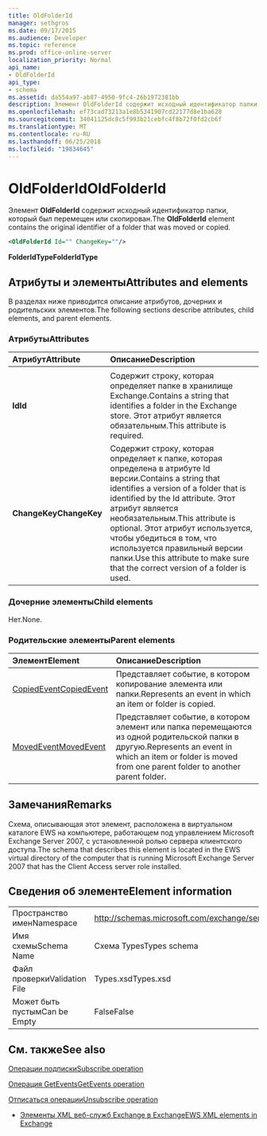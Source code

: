 ```yaml
---
title: OldFolderId
manager: sethgros
ms.date: 09/17/2015
ms.audience: Developer
ms.topic: reference
ms.prod: office-online-server
localization_priority: Normal
api_name:
- OldFolderId
api_type:
- schema
ms.assetid: da554a97-ab87-4950-9fc4-26b1972381bb
description: Элемент OldFolderId содержит исходный идентификатор папки, который был перемещен или скопирован.
ms.openlocfilehash: ef73cad73213a1e8b5341907cd22177d8e1ba628
ms.sourcegitcommit: 34041125dc8c5f993b21cebfc4f8b72f0fd2cb6f
ms.translationtype: MT
ms.contentlocale: ru-RU
ms.lasthandoff: 06/25/2018
ms.locfileid: "19834645"
---
```

# <a name="oldfolderid"></a><span data-ttu-id="46f82-103">OldFolderId</span><span class="sxs-lookup"><span data-stu-id="46f82-103">OldFolderId</span></span>

<span data-ttu-id="46f82-104">Элемент **OldFolderId** содержит исходный идентификатор папки, который был перемещен или скопирован.</span><span class="sxs-lookup"><span data-stu-id="46f82-104">The **OldFolderId** element contains the original identifier of a folder that was moved or copied.</span></span> 
  
```xml
<OldFolderId Id="" ChangeKey=""/>
```

 <span data-ttu-id="46f82-105">**FolderIdType**</span><span class="sxs-lookup"><span data-stu-id="46f82-105">**FolderIdType**</span></span>
## <a name="attributes-and-elements"></a><span data-ttu-id="46f82-106">Атрибуты и элементы</span><span class="sxs-lookup"><span data-stu-id="46f82-106">Attributes and elements</span></span>

<span data-ttu-id="46f82-107">В разделах ниже приводится описание атрибутов, дочерних и родительских элементов.</span><span class="sxs-lookup"><span data-stu-id="46f82-107">The following sections describe attributes, child elements, and parent elements.</span></span>
  
### <a name="attributes"></a><span data-ttu-id="46f82-108">Атрибуты</span><span class="sxs-lookup"><span data-stu-id="46f82-108">Attributes</span></span>

|<span data-ttu-id="46f82-109">**Атрибут**</span><span class="sxs-lookup"><span data-stu-id="46f82-109">**Attribute**</span></span>|<span data-ttu-id="46f82-110">**Описание**</span><span class="sxs-lookup"><span data-stu-id="46f82-110">**Description**</span></span>|
|:-----|:-----|
|<span data-ttu-id="46f82-111">
  **Id**</span><span class="sxs-lookup"><span data-stu-id="46f82-111">**Id**</span></span> <br/> |<span data-ttu-id="46f82-112">Содержит строку, которая определяет папке в хранилище Exchange.</span><span class="sxs-lookup"><span data-stu-id="46f82-112">Contains a string that identifies a folder in the Exchange store.</span></span> <span data-ttu-id="46f82-113">Этот атрибут является обязательным.</span><span class="sxs-lookup"><span data-stu-id="46f82-113">This attribute is required.</span></span>  <br/> |
|<span data-ttu-id="46f82-114">**ChangeKey**</span><span class="sxs-lookup"><span data-stu-id="46f82-114">**ChangeKey**</span></span> <br/> |<span data-ttu-id="46f82-115">Содержит строку, которая определяет к папке, которая определена в атрибуте Id версии.</span><span class="sxs-lookup"><span data-stu-id="46f82-115">Contains a string that identifies a version of a folder that is identified by the Id attribute.</span></span> <span data-ttu-id="46f82-116">Этот атрибут является необязательным.</span><span class="sxs-lookup"><span data-stu-id="46f82-116">This attribute is optional.</span></span> <span data-ttu-id="46f82-117">Этот атрибут используется, чтобы убедиться в том, что используется правильный версии папки.</span><span class="sxs-lookup"><span data-stu-id="46f82-117">Use this attribute to make sure that the correct version of a folder is used.</span></span>  <br/> |
   
### <a name="child-elements"></a><span data-ttu-id="46f82-118">Дочерние элементы</span><span class="sxs-lookup"><span data-stu-id="46f82-118">Child elements</span></span>

<span data-ttu-id="46f82-119">Нет.</span><span class="sxs-lookup"><span data-stu-id="46f82-119">None.</span></span>
  
### <a name="parent-elements"></a><span data-ttu-id="46f82-120">Родительские элементы</span><span class="sxs-lookup"><span data-stu-id="46f82-120">Parent elements</span></span>

|<span data-ttu-id="46f82-121">**Элемент**</span><span class="sxs-lookup"><span data-stu-id="46f82-121">**Element**</span></span>|<span data-ttu-id="46f82-122">**Описание**</span><span class="sxs-lookup"><span data-stu-id="46f82-122">**Description**</span></span>|
|:-----|:-----|
|[<span data-ttu-id="46f82-123">CopiedEvent</span><span class="sxs-lookup"><span data-stu-id="46f82-123">CopiedEvent</span></span>](copiedevent.md) <br/> |<span data-ttu-id="46f82-124">Представляет событие, в котором копирование элемента или папки.</span><span class="sxs-lookup"><span data-stu-id="46f82-124">Represents an event in which an item or folder is copied.</span></span>  <br/> |
|[<span data-ttu-id="46f82-125">MovedEvent</span><span class="sxs-lookup"><span data-stu-id="46f82-125">MovedEvent</span></span>](movedevent.md) <br/> |<span data-ttu-id="46f82-126">Представляет событие, в котором элемент или папка перемещаются из одной родительской папки в другую.</span><span class="sxs-lookup"><span data-stu-id="46f82-126">Represents an event in which an item or folder is moved from one parent folder to another parent folder.</span></span>  <br/> |
   
## <a name="remarks"></a><span data-ttu-id="46f82-127">Замечания</span><span class="sxs-lookup"><span data-stu-id="46f82-127">Remarks</span></span>

<span data-ttu-id="46f82-128">Схема, описывающая этот элемент, расположена в виртуальном каталоге EWS на компьютере, работающем под управлением Microsoft Exchange Server 2007, с установленной ролью сервера клиентского доступа.</span><span class="sxs-lookup"><span data-stu-id="46f82-128">The schema that describes this element is located in the EWS virtual directory of the computer that is running Microsoft Exchange Server 2007 that has the Client Access server role installed.</span></span>
  
## <a name="element-information"></a><span data-ttu-id="46f82-129">Сведения об элементе</span><span class="sxs-lookup"><span data-stu-id="46f82-129">Element information</span></span>

|||
|:-----|:-----|
|<span data-ttu-id="46f82-130">Пространство имен</span><span class="sxs-lookup"><span data-stu-id="46f82-130">Namespace</span></span>  <br/> |http://schemas.microsoft.com/exchange/services/2006/types  <br/> |
|<span data-ttu-id="46f82-131">Имя схемы</span><span class="sxs-lookup"><span data-stu-id="46f82-131">Schema Name</span></span>  <br/> |<span data-ttu-id="46f82-132">Схема Types</span><span class="sxs-lookup"><span data-stu-id="46f82-132">Types schema</span></span>  <br/> |
|<span data-ttu-id="46f82-133">Файл проверки</span><span class="sxs-lookup"><span data-stu-id="46f82-133">Validation File</span></span>  <br/> |<span data-ttu-id="46f82-134">Types.xsd</span><span class="sxs-lookup"><span data-stu-id="46f82-134">Types.xsd</span></span>  <br/> |
|<span data-ttu-id="46f82-135">Может быть пустым</span><span class="sxs-lookup"><span data-stu-id="46f82-135">Can be Empty</span></span>  <br/> |<span data-ttu-id="46f82-136">False</span><span class="sxs-lookup"><span data-stu-id="46f82-136">False</span></span>  <br/> |
   
## <a name="see-also"></a><span data-ttu-id="46f82-137">См. также</span><span class="sxs-lookup"><span data-stu-id="46f82-137">See also</span></span>



[<span data-ttu-id="46f82-138">Операции подписки</span><span class="sxs-lookup"><span data-stu-id="46f82-138">Subscribe operation</span></span>](subscribe-operation.md)
  
[<span data-ttu-id="46f82-139">Операция GetEvents</span><span class="sxs-lookup"><span data-stu-id="46f82-139">GetEvents operation</span></span>](getevents-operation.md)
  
[<span data-ttu-id="46f82-140">Отписаться операции</span><span class="sxs-lookup"><span data-stu-id="46f82-140">Unsubscribe operation</span></span>](unsubscribe-operation.md)


- [<span data-ttu-id="46f82-141">Элементы XML веб-служб Exchange в Exchange</span><span class="sxs-lookup"><span data-stu-id="46f82-141">EWS XML elements in Exchange</span></span>](ews-xml-elements-in-exchange.md)

